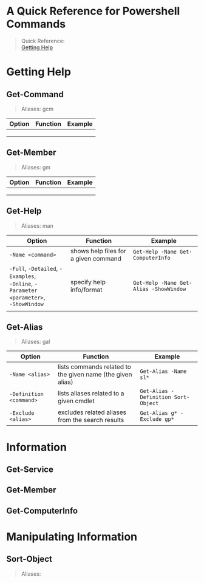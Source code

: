 # A Quick Reference for Powershell Commands
> Quick Reference: <br />
> [Getting Help](https://github.com/EthanC2/Notes-and-Writeups/blob/main/Powershell/Command%20Reference.md#getting-help) <br />

# Getting Help

## Get-Command
> Aliases: gcm

| Option | Function | Example |
| ------ | -------- | ------- |
|  |  |  |
|  |  |  |
|  |  |  |

## Get-Member
> Aliases: gm

| Option | Function | Example |
| ------ | -------- | ------- |
|  |  |  |
|  |  |  |
|  |  |  |

## Get-Help
> Aliases: man

| Option | Function | Example |
| ------ | -------- | ------- |
| `-Name <command>` | shows help files for a given command | `Get-Help -Name Get-ComputerInfo` |
| `-Full`, `-Detailed`, `-Examples`, <br /> `-Online`, `-Parameter <parameter>`, <br /> `-ShowWindow` | specify help info/format | `Get-Help -Name Get-Alias -ShowWindow` |
|  |  |  |

## Get-Alias
> Aliases: gal

| Option | Function | Example |
| ------ | -------- | ------- |
| `-Name <alias>` | lists commands related to the given name (the given alias) | `Get-Alias -Name sl*` |
| `-Definition <command>` | lists aliases related to a given cmdlet | `Get-Alias -Definition Sort-Object` |
| `-Exclude <alias>` | excludes related aliases from the search results | `Get-Alias g* -Exclude gp*` |

# Information

## Get-Service

## Get-Member

## Get-ComputerInfo

# Manipulating Information

## Sort-Object
> Aliases: 

## 
